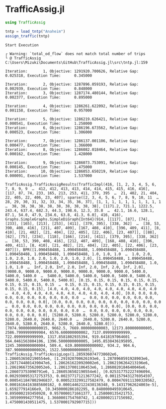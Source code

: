 TrafficAssig.jl
================

``` julia
using TrafficAssig

tntp = load_tntp("Anaheim")
assign_traffic(tntp)
```

    Start Execution

    ┌ Warning: `total_od_flow` does not match total number of trips
    └ @ TrafficAssig C:\Users\Mizuki\Documents\GitHub\TrafficAssig.jl\src\tntp.jl:159

    Iteration:       1, Objective: 1291920.700626, Relative Gap:      0.025318, Execution Time:      0.345000

    Iteration:       2, Objective: 1287896.059193, Relative Gap:      0.002939, Execution Time:      0.848000
    Iteration:       3, Objective: 1287174.480144, Relative Gap:      0.002377, Execution Time:      0.895000

    Iteration:       4, Objective: 1286261.622092, Relative Gap:      0.001158, Execution Time:      0.957000

    Iteration:       5, Objective: 1286219.626421, Relative Gap:      0.000541, Execution Time:      1.258000
    Iteration:       6, Objective: 1286196.673562, Relative Gap:      0.000523, Execution Time:      1.306000

    Iteration:       7, Objective: 1286137.001106, Relative Gap:      0.000477, Execution Time:      1.366000
    Iteration:       8, Objective: 1286082.018464, Relative Gap:      0.000162, Execution Time:      1.428000

    Iteration:       9, Objective: 1286073.753091, Relative Gap:      0.000145, Execution Time:      1.475000
    Iteration:      10, Objective: 1286053.650219, Relative Gap:      0.000091, Execution Time:      1.537000

    TrafficAssig.TrafficAssigResults(TrafficImpl(416, [1, 2, 3, 4, 5, 6, 7, 8, 9, 9  …  412, 412, 413, 413, 414, 414, 415, 415, 416, 416], [117, 87, 74, 233, 165, 213, 253, 411, 379, 395  …  21, 402, 21, 404, 22, 405, 22, 406, 23, 407], sparse([2, 3, 4, 5, 6, 7, 8, 9, 10, 11  …  28, 29, 30, 31, 32, 33, 34, 35, 36, 37], [1, 1, 1, 1, 1, 1, 1, 1, 1, 1  …  38, 38, 38, 38, 38, 38, 38, 38, 38, 38], [1171.2, 721.1, 1222.5, 243.4, 637.4, 682.3, 44.3, 198.6, 12.3, 35.8  …  42.1, 16.6, 128.1, 87.1, 54.0, 47.9, 234.6, 63.8, 41.3, 6.0], 416, 416), Graphs.SimpleGraphs.SimpleDiGraph{Int64}(914, [[117], [87], [74], [233], [165], [213], [253], [411], [379, 395], [338, 362]  …  [38, 53, 390, 408, 416], [211, 407, 409], [167, 408, 410], [396, 409, 411], [8, 410], [21, 402], [21, 404], [22, 405], [22, 406], [23, 407]], [[88], [62], [75], [234], [118], [166], [214], [411], [379, 395], [338, 362]  …  [38, 53, 390, 408, 416], [212, 407, 409], [168, 408, 410], [396, 409, 411], [8, 410], [21, 402], [21, 404], [22, 405], [22, 406], [23, 407]]), BPR([1.090458488, 1.090458488, 1.090458488, 1.090458488, 1.090458488, 1.090458488, 1.090458488, 1.0, 1.0, 1.0  …  1.0, 2.0, 1.0, 2.0, 1.0, 2.0, 1.0, 2.0, 1.0, 2.0], [1.090458488, 1.090458488, 1.090458488, 1.090458488, 1.090458488, 1.090458488, 1.090458488, 1.0, 1.0, 1.0  …  Inf, 2.0, Inf, 2.0, Inf, 2.0, Inf, 2.0, Inf, 2.0], [9000.0, 9000.0, 9000.0, 9000.0, 9000.0, 9000.0, 9000.0, 5400.0, 5400.0, 5400.0  …  5400.0, 5400.0, 5400.0, 5400.0, 5400.0, 5400.0, 5400.0, 5400.0, 5400.0, 5400.0], [0.15, 0.15, 0.15, 0.15, 0.15, 0.15, 0.15, 0.15, 0.15, 0.15  …  0.15, 0.15, 0.15, 0.15, 0.15, 0.15, 0.15, 0.15, 0.15, 0.15], [4.0, 4.0, 4.0, 4.0, 4.0, 4.0, 4.0, 4.0, 4.0, 4.0  …  4.0, 4.0, 4.0, 4.0, 4.0, 4.0, 4.0, 4.0, 4.0, 4.0], [0.0, 0.0, 0.0, 0.0, 0.0, 0.0, 0.0, 0.0, 0.0, 0.0  …  0.0, 0.0, 0.0, 0.0, 0.0, 0.0, 0.0, 0.0, 0.0, 0.0], [0.0, 0.0, 0.0, 0.0, 0.0, 0.0, 0.0, 0.0, 0.0, 0.0  …  0.0, 0.0, 0.0, 0.0, 0.0, 0.0, 0.0, 0.0, 0.0, 0.0], [0.0, 0.0, 0.0, 0.0, 0.0, 0.0, 0.0, 0.0, 0.0, 0.0  …  0.0, 0.0, 0.0, 0.0, 0.0, 0.0, 0.0, 0.0, 0.0, 0.0], [5280.0, 5280.0, 5280.0, 5280.0, 5280.0, 5280.0, 5280.0, 2640.0, 2640.0, 2640.0  …  2640.0, 5280.0, 2640.0, 5280.0, 2640.0, 5280.0, 2640.0, 5280.0, 2640.0, 5280.0])), [7074.9000000000015, 9662.5, 7669.000000000003, 12173.800000000005, 2586.7999999999984, 6576.600000000002, 7137.099999999999, 722.0999999999999, 1317.8581802935394, 919.6418197064601  …  564.0461563804106, 1396.5000000000005, 1495.8538436195895, 1245.3000000000004, 509.4, 619.8000000000002, 934.2, 904.6, 387.90000000000026, 1522.5000000000005], TrafficAssig.TrafficAssigLogs(1.2859360747738602e6, 1.2860536502190554e6, [1.291920700626193e6, 1.2878960591928903e6, 1.2871744801439047e6, 1.2862616220920002e6, 1.2862196264213196e6, 1.2861966735620052e6, 1.286137001106453e6, 1.2860820184640046e6, 1.286073753090791e6, 1.2860536502190554e6], [0.025317752227496094, 0.0029390953172753753, 0.002377171213677242, 0.0011579431276954597, 0.0005411847802946837, 0.0005233299127582479, 0.0004769111300320562, 0.00016164163885600162, 0.00014462122430136348, 9.14317962624003e-5], 1.659277914166e9, [0.3450000286102295, 0.8480000495910645, 0.8950002193450928, 0.9570000171661377, 1.258000135421753, 1.305999994277954, 1.3660001754760742, 1.4280002117156982, 1.4750001430511475, 1.5370001792907715]))
